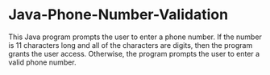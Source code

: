 # Java-Phone-Number-Validation
This Java program prompts the user to enter a phone number. If the number is 11 characters long and all of the characters are digits, then the program grants the user access. Otherwise, the program prompts the user to enter a valid phone number.

